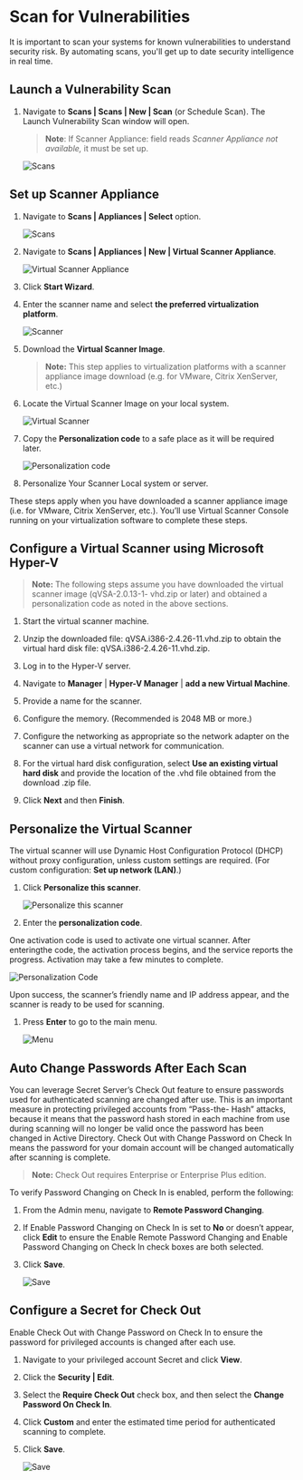 [title]: # (Scan for Vulnerabilities)
[tags]: # (scan, vulnerabilities)
[priority]: # (103)
# Scan for Vulnerabilities

It is important to scan your systems for known vulnerabilities to understand security risk. By automating scans, you'll get up to date security intelligence in real time.

## Launch a Vulnerability Scan

1. Navigate to __Scans | Scans | New | Scan__ (or Schedule
    Scan). The Launch Vulnerability Scan window will open.

   >__Note__: If Scanner Appliance: field reads _Scanner Appliance not available,_ it must be set up.

   ![Scans](images/b034a74e56450c423cd5d52aa50691bf.png)

## Set up Scanner Appliance

1. Navigate to __Scans | Appliances | Select__ option.

   ![Scans](images/b6eff6900b1c91cace3a23d1d34fd15f.png)
1. Navigate to __Scans | Appliances | New | Virtual Scanner Appliance__.

   ![Virtual Scanner Appliance](images/19395d02ce1ea726448439d78c23d9b3.png)
1. Click __Start Wizard__.
1. Enter the scanner name and select __the preferred virtualization platform__.

   ![Scanner](images/447e9c234004b0159c5aaa44986d8215.png)
1. Download the __Virtual Scanner Image__.

   >**Note:** This step applies to virtualization platforms with a scanner appliance image download (e.g. for VMware, Citrix XenServer, etc.)

1. Locate the Virtual Scanner Image on your local system.

   ![Virtual Scanner](images/9ee61fedd9d4b7153474198bb77c4611.png)
1. Copy the __Personalization code__ to a safe place as it will be required later.

   ![Personalization code](images/a5f36f2d7bf6f380d3b1389ae4925a34.png)
1. Personalize Your Scanner Local system or server.

These steps apply when you have downloaded a scanner appliance image (i.e. for VMware, Citrix XenServer, etc.). You’ll use Virtual Scanner Console running on your virtualization software to complete these steps.

## Configure a Virtual Scanner using Microsoft Hyper-V

   >**Note:** The following steps assume you have downloaded the virtual scanner image (qVSA-2.0.13-1- vhd.zip or later) and obtained a personalization code as noted in the above sections.

1. Start the virtual scanner machine.

1. Unzip the downloaded file: qVSA.i386-2.4.26-11.vhd.zip to obtain the virtual hard disk file: qVSA.i386-2.4.26-11.vhd.zip.

1. Log in to the Hyper-V server.

1. Navigate to __Manager__ | __Hyper-V Manager__ | __add a new Virtual Machine__.

1. Provide a name for the scanner.

1. Configure the memory. (Recommended is 2048 MB or more.)

1. Configure the networking as appropriate so the network adapter on the scanner can use a virtual network for communication.

1. For the virtual hard disk configuration, select __Use an existing virtual hard disk__ and provide the location of the .vhd file obtained from the download .zip file.

1. Click __Next__ and then __Finish__.

## Personalize the Virtual Scanner

The virtual scanner will use Dynamic Host Configuration Protocol (DHCP) without proxy configuration, unless custom settings are required. (For custom configuration: __Set up network (LAN)__.)

1. Click __Personalize this scanner__.

   ![Personalize this scanner](images/8af72abe5cbd8ce6ed1d213c675c99a0.png)
1. Enter the __personalization code__.

One activation code is used to activate one virtual scanner. After enteringthe code, the activation process begins, and the service reports the progress. Activation may take a few minutes to complete.

   ![Personalization Code](images/c176ac81461d5f1dd8f2fa1424cbf47d.png)

Upon success, the scanner’s friendly name and IP address appear, and the scanner is ready to be used for scanning.

1. Press __Enter__ to go to the main menu.

   ![Menu](images/e8f49958062417fb9632b0ed8a2bd3d8.png)

## Auto Change Passwords After Each Scan

You can leverage Secret Server’s Check Out feature to ensure passwords used for authenticated scanning are changed after use. This is an important measure in protecting privileged accounts from “Pass-the- Hash” attacks, because it means that the password hash stored in each machine from use during scanning will no longer be valid once the password has been changed in Active Directory. Check Out with Change Password on Check In means the password for your domain account will be changed automatically after scanning is complete.

   >**Note:** Check Out requires Enterprise or Enterprise Plus edition.

To verify Password Changing on Check In is enabled, perform the following:

1. From the Admin menu, navigate to __Remote Password Changing__.
1. If Enable Password Changing on Check In is set to __No__ or doesn’t appear, click __Edit__ to ensure the Enable Remote Password Changing and Enable Password Changing on Check In check boxes are both selected.
1. Click __Save__.

   ![Save](images/55a3b2213d2930d9a78f9502f11a3714.png)

## Configure a Secret for Check Out

Enable Check Out with Change Password on Check In to ensure the password for privileged accounts is changed after each use.

1. Navigate to your privileged account Secret and click __View__.
1. Click the __Security | Edit__.
1. Select the __Require Check Out__ check box, and then select the __Change Password On Check In__.
1. Click __Custom__ and enter the estimated time period for authenticated scanning to complete.
1. Click __Save__.

   ![Save](images/0643cda908fa49186726aafaca96ec55.png)
